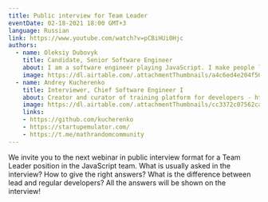 ```yaml
---
title: Public interview for Team Leader
eventDate: 02-18-2021 18:00 GMT+3
language: Russian
link: https://www.youtube.com/watch?v=pCBiHUi0Hjc
authors:
  - name: Oleksiy Dubovyk
    title: Candidate, Senior Software Engineer
    about: I am a software engineer playing JavaScript. I make people love React, but remind them to be framework agnostic. I am aware that my grandad was a much cooler engineer than myself. I'm curious about tech puzzles, yet driven by human interaction.
    image: https://dl.airtable.com/.attachmentThumbnails/a4c6ed4e204f501e0b46a8d95fba6243/909d5d13
  - name: Andrey Kucherenko
    title: Interviewer, Chief Software Engineer I
    about: Creator and curator of training platform for developers - https://startupemulator.com/. Math.random() community leader - https://t.me/mathrandomcommunity. Engineer with more than 17 years of experience in IT. For the last 10 years I have been working in EPAM company. Main areas of my professional interest are - javascript based technologies, frontend and backend architecture, mobile development, web development, IoT and hardware development, TDD, CI/CD, DevOps, Databases etc. Open source contributor, author and maintainer of popular copy/paste detector named jscpd. I was born in a family of engineers, that’s why I respect different engineering areas ranging from mechanics to IT.
    image: https://dl.airtable.com/.attachmentThumbnails/cc3372c07562ca4ade6345e8e0dc8890/71e703bb
    links:
    - https://github.com/kucherenko
    - https://startupemulator.com/
    - https://t.me/mathrandomcommunity
---
```


We invite you to the next webinar in public interview format for a Team Leader position in the JavaScript team.
What is usually asked in the interview?
How to give the right answers?
What is the difference between lead and regular developers?
All the answers will be shown on the interview!
